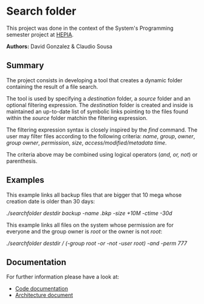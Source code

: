 # Search folder
This project was done in the context of the System's Programming semester project at [HEPIA](http://hepia.hesge.ch/).

**Authors:** David Gonzalez & Claudio Sousa

## Summary
The project consists in developing a tool that creates a dynamic folder containing the result of a file search.

The tool is used by specifying a *destination* folder, a *source* folder and an optional filtering expression.
The *destination* folder is created and inside is maintained an up-to-date list of symbolic links pointing to the files found within the *source* folder matchin the filtering expression.

The filtering expression syntax is closely inspired by the *find* command. The user may filter files according to the following criteria: *name*, *group*, *owner*, *group owner*, *permission*, *size*, *access/modified/metadata time*.

The criteria above may be combined using logical operators (*and, or, not*) or parenthesis.

## Examples

This example links all backup files that are bigger that 10 mega whose creation date is older than 30 days:

*./searchfolder destdir backup -name .bkp -size +10M -ctime -30d*

This example links all files on the system whose permission are for everyone and
the group owner is *root* or the owner is not *root*:

*./searchfolder destdir / (-group root -or -not -user root) -and -perm 777*

## Documentation
For further information please have a look at:
 - [Code documentation](https://hepia-projects.gitlab.io/smart-folder/)
 - [Architecture document](https://gitlab.com/hepia-projects/smart-folder/raw/master/report/SmartFolder-architecture-document.pdf)

